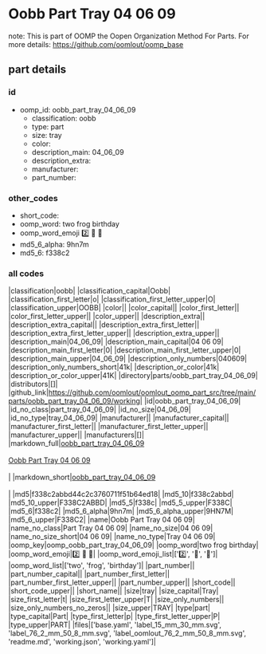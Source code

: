 # Oobb Part Tray 04 06 09  

note: This is part of OOMP the Oopen Organization Method For Parts. For more details: https://github.com/oomlout/oomp_base

##  part details





### id
* oomp_id: oobb_part_tray_04_06_09
  * classification: oobb
  * type: part
  * size: tray
  * color: 
  * description_main: 04_06_09
  * description_extra: 
  * manufacturer: 
  * part_number: 

### other_codes
* short_code: 
* oomp_word: two frog birthday
* oomp_word_emoji :two: :frog: :birthday:
* md5_6_alpha: 9hn7m
* md5_6: f338c2

### all codes 
|classification|oobb|
|classification_capital|Oobb|
|classification_first_letter|o|
|classification_first_letter_upper|O|
|classification_upper|OOBB|
|color||
|color_capital||
|color_first_letter||
|color_first_letter_upper||
|color_upper||
|description_extra||
|description_extra_capital||
|description_extra_first_letter||
|description_extra_first_letter_upper||
|description_extra_upper||
|description_main|04_06_09|
|description_main_capital|04 06 09|
|description_main_first_letter|0|
|description_main_first_letter_upper|0|
|description_main_upper|04_06_09|
|description_only_numbers|040609|
|description_only_numbers_short|41k|
|description_or_color|41k|
|description_or_color_upper|41K|
|directory|parts/oobb_part_tray_04_06_09|
|distributors|[]|
|github_link|https://github.com/oomlout/oomlout_oomp_part_src/tree/main/parts/oobb_part_tray_04_06_09/working|
|id|oobb_part_tray_04_06_09|
|id_no_class|part_tray_04_06_09|
|id_no_size|04_06_09|
|id_no_type|tray_04_06_09|
|manufacturer||
|manufacturer_capital||
|manufacturer_first_letter||
|manufacturer_first_letter_upper||
|manufacturer_upper||
|manufacturers|[]|
|markdown_full|[oobb_part_tray_04_06_09](https://github.com/oomlout/oomlout_oomp_part_src/tree/main/parts/oobb_part_tray_04_06_09/working)<br>[](https://github.com/oomlout/oomlout_oomp_part_src/tree/main/parts/oobb_part_tray_04_06_09/working)<br>[Oobb Part Tray 04 06 09](https://github.com/oomlout/oomlout_oomp_part_src/tree/main/parts/oobb_part_tray_04_06_09/working)<br><br>|
|markdown_short|[oobb_part_tray_04_06_09](https://github.com/oomlout/oomlout_oomp_part_src/tree/main/parts/oobb_part_tray_04_06_09/working)<br><br>|
|md5|f338c2abbd44c2c3760711f51b64ed18|
|md5_10|f338c2abbd|
|md5_10_upper|F338C2ABBD|
|md5_5|f338c|
|md5_5_upper|F338C|
|md5_6|f338c2|
|md5_6_alpha|9hn7m|
|md5_6_alpha_upper|9HN7M|
|md5_6_upper|F338C2|
|name|Oobb Part Tray 04 06 09|
|name_no_class|Part Tray 04 06 09|
|name_no_size|04 06 09|
|name_no_size_short|04 06 09|
|name_no_type|Tray 04 06 09|
|oomp_key|oomp_oobb_part_tray_04_06_09|
|oomp_word|two frog birthday|
|oomp_word_emoji|:two: :frog: :birthday:|
|oomp_word_emoji_list|[':two:', ':frog:', ':birthday:']|
|oomp_word_list|['two', 'frog', 'birthday']|
|part_number||
|part_number_capital||
|part_number_first_letter||
|part_number_first_letter_upper||
|part_number_upper||
|short_code||
|short_code_upper||
|short_name||
|size|tray|
|size_capital|Tray|
|size_first_letter|t|
|size_first_letter_upper|T|
|size_only_numbers||
|size_only_numbers_no_zeros||
|size_upper|TRAY|
|type|part|
|type_capital|Part|
|type_first_letter|p|
|type_first_letter_upper|P|
|type_upper|PART|
|files|['base.yaml', 'label_15_mm_30_mm.svg', 'label_76_2_mm_50_8_mm.svg', 'label_oomlout_76_2_mm_50_8_mm.svg', 'readme.md', 'working.json', 'working.yaml']|
